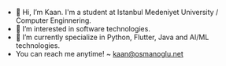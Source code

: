 - 👋 Hi, I’m Kaan. I'm a student at Istanbul Medeniyet University / Computer Enginnering.
- 👀 I’m interested in software technologies.
- 🌱 I’m currently specialize in Python, Flutter, Java and AI/ML technologies.
- You can reach me anytime!  ~ kaan@osmanoglu.net

<!---
kaangr/kaangr is a ✨ special ✨ repository because its `README.md` (this file) appears on your GitHub profile.
You can click the Preview link to take a look at your changes.
--->
